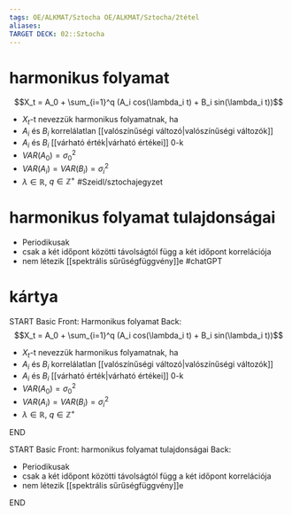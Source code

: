 ```yaml
---
tags: OE/ALKMAT/Sztocha OE/ALKMAT/Sztocha/2tétel 
aliases:
TARGET DECK: 02::Sztocha
---
```

# harmonikus folyamat
$$X_t = A_0 + \sum_{i=1}^q (A_i cos(\lambda_i t) + B_i sin(\lambda_i t))$$
- $X_t$-t nevezzük harmonikus folyamatnak, ha
- $A_i$ és $B_i$ korrelálatlan [[valószínűségi változó|valószínűségi változók]]
- $A_i$ és $B_i$ [[várható érték|várható értékei]] 0-k
- $VAR(A_0) = \sigma_0^2$
- $VAR(A_i)= VAR(B_i) = \sigma_i^2$
- $\lambda \in \mathbb{R}$, $q \in \mathbb{Z}^+$
#Szeidl/sztochajegyzet 
# harmonikus folyamat tulajdonságai
- Periodikusak
- csak a két időpont közötti távolságtól függ a két időpont korrelációja
- nem létezik [[spektrális sűrűségfüggvény]]e
#chatGPT 

# kártya
START
Basic
Front:
Harmonikus folyamat
Back:
$$X_t = A_0 + \sum_{i=1}^q (A_i cos(\lambda_i t) + B_i sin(\lambda_i t))$$
- $X_t$-t nevezzük harmonikus folyamatnak, ha
- $A_i$ és $B_i$ korrelálatlan [[valószínűségi változó|valószínűségi változók]]
- $A_i$ és $B_i$ [[várható érték|várható értékei]] 0-k
- $VAR(A_0) = \sigma_0^2$
- $VAR(A_i)= VAR(B_i) = \sigma_i^2$
- $\lambda \in \mathbb{R}$, $q \in \mathbb{Z}^+$
<!--ID: 1686164198412-->
END

START
Basic
Front:
harmonikus folyamat tulajdonságai
Back:
- Periodikusak
- csak a két időpont közötti távolságtól függ a két időpont korrelációja
- nem létezik [[spektrális sűrűségfüggvény]]e
<!--ID: 1686164198417-->
END